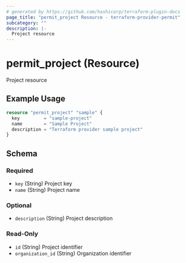 ```yaml
---
# generated by https://github.com/hashicorp/terraform-plugin-docs
page_title: "permit_project Resource - terraform-provider-permit"
subcategory: ""
description: |-
  Project resource
---
```


# permit_project (Resource)

Project resource

## Example Usage

```terraform
resource "permit_project" "sample" {
  key         = "sample-project"
  name        = "Sample Project"
  description = "Terraform provider sample project"
}
```

<!-- schema generated by tfplugindocs -->
## Schema

### Required

- `key` (String) Project key
- `name` (String) Project name

### Optional

- `description` (String) Project description

### Read-Only

- `id` (String) Project identifier
- `organization_id` (String) Organization identifier

